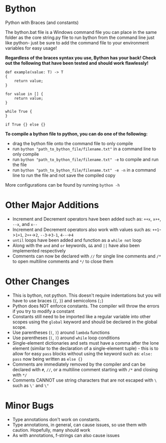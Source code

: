 # Bython
Python with Braces (and constants)

The bython.bat file is a Windows command file you can place in the same folder as the core string.py file to run bython from the command line just like python- just be sure to add the command file to your environment variables for easy usage!

**Regardless of the braces syntax you use, Bython has your back! Check out the following that have been tested and should work flawlessly!**
```
def example(value: T) -> T
{
    return value;
}
```
```
for value in [] {
    return value;
}
```
```
while True {
}
```
```
if True {} else {}
```

**To compile a bython file to python, you can do one of the following:**
- drag the bython file onto the command file to only compile
- run `bython "path_to_bython_file/filename.txt"` in a command line to only compile
- run `bython "path_to_bython_file/filename.txt" -e` to compile and run the file
- run `bython "path_to_bython_file/filename.txt" -e -n` in a command line to run the file and not save the compiled copy

More configurations can be found by running `bython -h`
# Other Major Additions
- Increment and Decrement operators have been added such as: `++x`, `x++`, `--x`, and `x--`
- Increment and Decrement operators also work with values such as: `++1`->`1+1`, `2++`->`2`, `--3`->`3-1`, `4--`->`4`
- `until` loops have been added and function as a `while not` loop
- Along with the `and` and `or` keywords, `&&` and `||` have also been implemented respectively
- Comments can now be declared with `//` for single line comments and `/*` to open multiline comments and `*/` to close them

# Other Changes
- This is bython, not python. This doesn't require indentations but you will have to use braces (`{`, `}`) and semicolons (`;`)
- Python does NOT enforce constants. The compiler will throw the errors if you try to modify a constant
- Constants still need to be imported like a regular variable into other scopes using the `global` keyword and should be declared in the global scope.
- Use parentheses (`(`, `)`) around `lambda` functions
- Use parentheses (`(`, `)`) around `while` loop conditions
- Single-element dictionaries and sets must have a comma after the lone element (similar to the declaration of a single-element tuple) - this is to allow for easy `pass` blocks without using the keyword such as: `else: pass` now being written as `else {}`
- Comments are immediately removed by the compiler and can be declared with `#`, `//`, or a multiline comment starting with `/*` and closing with `*/`
- Comments CANNOT use string characters that are not escaped with `\` such as `\'` and `\"`

# Minor Bugs
- Type annotations don't work on constants.
- Type annotations, in general, can cause issues, so use them with caution. Hopefully, many should work
- As with annotations, f-strings can also cause issues
